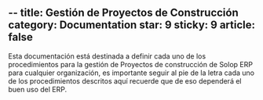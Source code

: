 --
title: Gestión de Proyectos de Construcción
category: Documentation
star: 9
sticky: 9
article: false
---

Esta documentación está destinada a definir cada uno de los procedimientos para la gestión de Proyectos de construcción de Solop ERP para cualquier organización, es importante seguir al pie de la letra cada uno de los procedimientos descritos aquí recuerde que de eso dependerá el buen uso del ERP.
